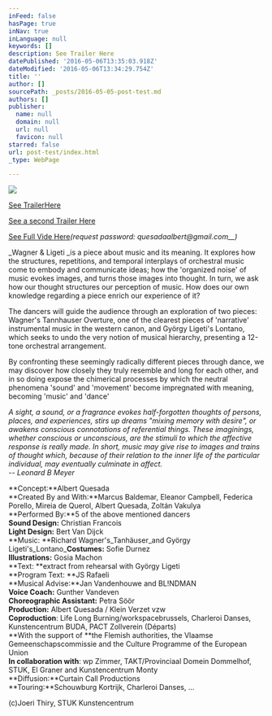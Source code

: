 ```yaml
---
inFeed: false
hasPage: true
inNav: true
inLanguage: null
keywords: []
description: See Trailer Here
datePublished: '2016-05-06T13:35:03.918Z'
dateModified: '2016-05-06T13:34:29.754Z'
title: ''
author: []
sourcePath: _posts/2016-05-05-post-test.md
authors: []
publisher:
  name: null
  domain: null
  url: null
  favicon: null
starred: false
url: post-test/index.html
_type: WebPage

---
```

![](https://the-grid-user-content.s3-us-west-2.amazonaws.com/b91ed952-7460-4107-9af2-6a883a5f53c8.jpg)

[See Trailer][0][Here][0]

[See a second Trailer Here][1]

[See Full Vide Here][2]_(request password: quesadaalbert@gmail.com__)_

_Wagner & Ligeti _is a piece about music and its meaning. It explores how the structures, repetitions, and temporal interplays of orchestral music come to embody and communicate ideas; how the 'organized noise' of music evokes images, and turns those images into thought. In turn, we ask how our thought structures our perception of music. How does our own knowledge regarding a piece enrich our experience of it?

The dancers will guide the audience through an exploration of two pieces: Wagner's Tannhauser Overture, one of the clearest pieces of 'narrative' instrumental music in the western canon, and György Ligeti's Lontano, which seeks to undo the very notion of musical hierarchy, presenting a 12-tone orchestral arrangement.

By confronting these seemingly radically different pieces through dance, we may discover how closely they truly resemble and long for each other, and in so doing expose the chimerical processes by which the neutral phenomena 'sound' and 'movement' become impregnated with meaning, becoming 'music' and 'dance'

_A sight, a sound, or a fragrance evokes half-forgotten thoughts of persons, places, and experiences, stirs up dreams "mixing memory with desire", or awakens conscious connotations of referential things. These imaginings, whether conscious or unconscious, are the stimuli to which the affective response is really made. In short, music may give rise to images and trains of thought which, because of their relation to the inner life of the particular individual, may eventually culminate in affect.  
-- Leonard B Meyer_

**Concept:**Albert Quesada  
**Created By and With:**Marcus Baldemar, Eleanor Campbell, Federica Porello, Mireia de Querol, Albert Quesada, Zoltán Vakulya  
**Performed By:**5 of the above mentioned dancers  
**Sound Design:** Christian Francois  
**Light Design:** Bert Van Dijck  
**Music: **Richard Wagner's_Tanhäuser_and György Ligeti's_Lontano_**Costumes:** Sofie Durnez  
**Illustrations:** Gosia Machon  
**Text: **extract from rehearsal with György Ligeti  
**Program Text: **JS Rafaeli  
**Musical Advise:**Jan Vandenhouwe and BL!NDMAN  
**Voice Coach:** Gunther Vandeven  
**Choreographic Assistant:** Petra Söör  
**Production:** Albert Quesada / Klein Verzet vzw  
**Coproduction**: Life Long Burning/workspacebrussels, Charleroi Danses, Kunstencentrum BUDA, PACT Zollverein (Départs)  
**With the support of **the Flemish authorities, the Vlaamse Gemeenschapscommissie and the Culture Programme of the European Union  
**In collaboration with**: wp Zimmer, TAKT/Provinciaal Domein Dommelhof, STUK, El Graner and Kunstencentrum Monty  
**Diffusion:**Curtain Call Productions  
**Touring:**Schouwburg Kortrijk, Charleroi Danses, ...

(c)Joeri Thiry, STUK Kunstencentrum

[0]: https://vimeo.com/91960946
[1]: https://www.youtube.com/watch?v=stwJX0YNtu8&feature=youtu.be
[2]: http://www.vimeo.com/91470942